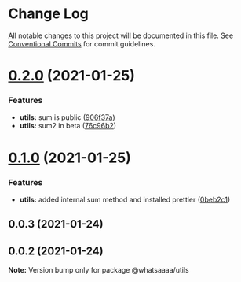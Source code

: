 # Change Log

All notable changes to this project will be documented in this file.
See [Conventional Commits](https://conventionalcommits.org) for commit guidelines.

# [0.2.0](https://github.com/whatsaaaa/ts-monorepo/compare/@whatsaaaa/utils@0.1.0...@whatsaaaa/utils@0.2.0) (2021-01-25)

### Features

- **utils:** sum is public ([906f37a](https://github.com/whatsaaaa/ts-monorepo/commit/906f37a8c3c48f6ee214bc04f235c215fbb0f0dc))
- **utils:** sum2 in beta ([76c96b2](https://github.com/whatsaaaa/ts-monorepo/commit/76c96b23a13826cb89a2d3ddf04d1c3487909244))

# [0.1.0](https://github.com/whatsaaaa/ts-monorepo/compare/@whatsaaaa/utils@0.0.2...@whatsaaaa/utils@0.1.0) (2021-01-25)

### Features

- **utils:** added internal sum method and installed prettier ([0beb2c1](https://github.com/whatsaaaa/ts-monorepo/commit/0beb2c136541a117bc5dbc982a1a37ab039c93ee))

## 0.0.3 (2021-01-24)

## 0.0.2 (2021-01-24)

**Note:** Version bump only for package @whatsaaaa/utils
